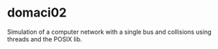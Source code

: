 # domaci02

Simulation of a computer network with a single bus and collisions using threads and the POSIX lib.
